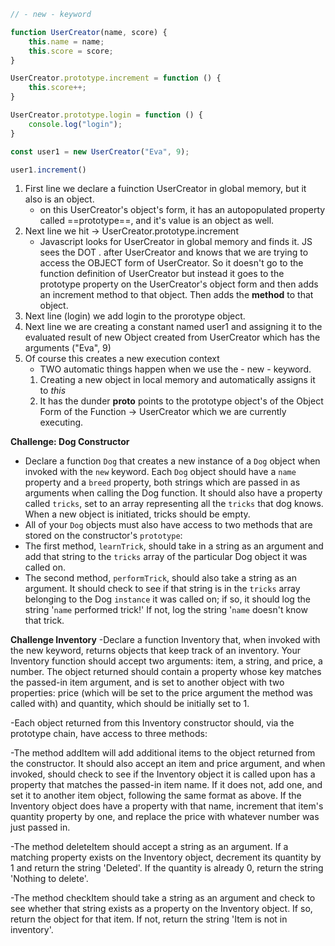```javascript 
// - new - keyword 

function UserCreator(name, score) {
    this.name = name;
    this.score = score;
}

UserCreator.prototype.increment = function () {
    this.score++;
}

UserCreator.prototype.login = function () {
    console.log("login");
}

const user1 = new UserCreator("Eva", 9);

user1.increment()

```

1. First line we declare a fuinction UserCreator in global memory, but it also is an object.
   - on this UserCreator's object's form, it has an autopopulated property called ==prototype==, and it's value is an object as well. 
2. Next line we hit -> UserCreator.prototype.increment 
   - Javascript looks for UserCreator in global memory and finds it. JS sees the DOT . after UserCreator and knows that we are trying to access the OBJECT form of UserCreator. So it doesn't go to the function definition of UserCreator but instead it goes to the prototype property on the UserCreator's object form and then adds an increment method to that object. Then adds the **method** to that object. 
3. Next line (login) we add login to the prorotype object. 
4. Next line we are creating a constant named user1 and assigning it to the evaluated result of  new Object created from UserCreator which has the arguments ("Eva", 9)
5. Of course this creates a new execution context 
    - TWO automatic things happen when we use the - new - keyword.
    1. Creating a new object in local memory and automatically assigns it to *this*
    2. It has the dunder __proto__ points to the prototype object's of the Object Form of the Function ->  UserCreator which we are currently executing.



**Challenge: Dog Constructor**
- Declare a function `Dog` that creates a new instance of a `Dog` object when invoked with the `new` keyword. Each `Dog` object should have a `name` property and a `breed` property, both strings which are passed in as arguments when calling the Dog function. It should also have a property called `tricks`, set to an array representing all the `tricks` that dog knows. When a new object is initiated, tricks should be empty.
- All of your `Dog` objects must also have access to two methods that are stored on the constructor's `prototype`:
- The first method, `learnTrick`, should take in a string as an argument and add that string to the `tricks` array of the particular Dog object it was called on.
- The second method, `performTrick`, should also take a string as an argument. It should check to see if that string is in the `tricks` array belonging to the Dog `instance` it was called on; if so, it should log the string '`name` performed trick!' If not, log the string '`name` doesn't know that trick.


**Challenge Inventory**
-Declare a function Inventory that, when invoked with the new keyword, returns objects that keep track of an inventory. Your Inventory function should accept two arguments: item, a string, and price, a number. The object returned should contain a property whose key matches the passed-in item argument, and is set to another object with two properties: price (which will be set to the price argument the method was called with) and quantity, which should be initially set to 1.

-Each object returned from this Inventory constructor should, via the prototype chain, have access to three methods:

-The method addItem will add additional items to the object returned from the constructor. It should also accept an item and price argument, and when invoked, should check to see if the Inventory object it is called upon has a property that matches the passed-in item name. If it does not, add one, and set it to another item object, following the same format as above. If the Inventory object does have a property with that name, increment that item's quantity property by one, and replace the price with whatever number was just passed in.

-The method deleteItem should accept a string as an argument. If a matching property exists on the Inventory object, decrement its quantity by 1 and return the string 'Deleted'. If the quantity is already 0, return the string 'Nothing to delete'.

-The method checkItem should take a string as an argument and check to see whether that string exists as a property on the Inventory object. If so, return the object for that item. If not, return the string 'Item is not in inventory'.


